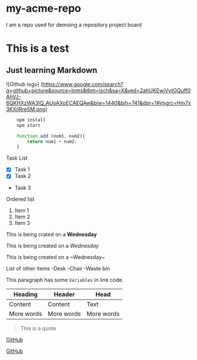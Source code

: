 # my-acme-repo
I am a repo used for demoing a repository project board
# This is a test

## Just learning Markdown 

![Github logo]
(https://www.google.com/search?q=github+picture&source=lnms&tbm=isch&sa=X&ved=2ahUKEwjVytOQuff0AhVJ-6QKHXzWA3IQ_AUoAXoECAEQAw&biw=1440&bih=741&dpr=1#imgrc=Hm7x3KXilRreSM.png)

<!--Codeblocks-->
```bash
    npm install
    npm start
```

```Javascript
    Function add (num1, num2){
        return num1 + num2;
    }

```
Task List
<!--Task Lists-->
* [x] Task 1
* [x] Task 2
* Task 3

Ordered list
1. Item 1
1. Item 2
1. Item 3

This is being crated on a **Wednesday**

This is being created on a *Wednesday*

This is being created on a ~Wednesday~

List of other items
-Desk
-Chair
-Waste bin


<!--InlineCode-->
This paragraph has some `Variables` in line code.


<!--Table-->

| Heading | Header | Head |
|---------|--------|------|
|Content  | Content| Text |
|More words| More words| More words|



<!--Blockquote-->
> This is a quote

<!--Links-->

[GitHub](https://github.com)

[GitHub](https://github.com
"GitHub")


















